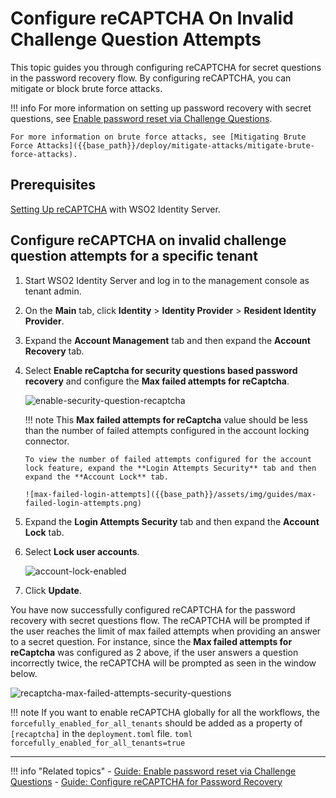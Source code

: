 # Configure reCAPTCHA On Invalid Challenge Question Attempts

This topic guides you through configuring reCAPTCHA for secret questions in the password recovery flow. By configuring reCAPTCHA, you can mitigate or block brute force attacks.

!!! info 
    For more information on setting up password recovery with secret questions, see [Enable password reset via Challenge Questions]({{base_path}}/guides/password-mgt/challenge-question/).

    For more information on brute force attacks, see [Mitigating Brute Force Attacks]({{base_path}}/deploy/mitigate-attacks/mitigate-brute-force-attacks).

## Prerequisites

[Setting Up reCAPTCHA]({{base_path}}/deploy/configure-recaptcha) with WSO2 Identity Server.

## Configure reCAPTCHA on invalid challenge question attempts for a specific tenant

1. Start WSO2 Identity Server and log in to the management console as tenant admin.

2.  On the **Main** tab, click **Identity** > **Identity Provider** > **Resident Identity Provider**.

3.  Expand the **Account Management** tab and then expand the **Account Recovery** tab.

4.  Select **Enable reCaptcha for security questions based password recovery** and configure the **Max failed attempts for reCaptcha**.  

    ![enable-security-question-recaptcha]({{base_path}}/assets/img/guides/enable-security-question-recaptcha.png)
    
    !!! note
        This **Max failed attempts for reCaptcha** value should be less than the number of failed attempts configured in the account locking connector.
        
        To view the number of failed attempts configured for the account lock feature, expand the **Login Attempts Security** tab and then expand the **Account Lock** tab.
    
        ![max-failed-login-attempts]({{base_path}}/assets/img/guides/max-failed-login-attempts.png)
    
6.  Expand the **Login Attempts Security** tab and then expand the **Account Lock** tab.     

7.  Select **Lock user accounts**.

    ![account-lock-enabled]({{base_path}}/assets/img/guides/account-lock-enabled.png)
    
8.  Click **Update**.

You have now successfully configured reCAPTCHA for the password recovery with secret questions flow. The reCAPTCHA will be prompted if the user reaches the limit of max failed attempts when providing an answer to a secret question. For instance, since the **Max failed attempts for reCaptcha** was configured as 2 above, if the user answers a question incorrectly twice, the reCAPTCHA will be prompted as seen in the window below.  

![recaptcha-max-failed-attempts-security-questions]({{base_path}}/assets/img/guides/recaptcha-max-failed-attempts-security-questions.png)

!!! note
    If you want to enable reCAPTCHA globally for all the workflows, the `forcefully_enabled_for_all_tenants` should be added as a property of `[recaptcha]` in the `deployment.toml` file.
    ``` toml
    forcefully_enabled_for_all_tenants=true
    ```

---

!!! info "Related topics"
    - [Guide: Enable password reset via Challenge Questions]({{base_path}}/guides/password-mgt/challenge-question)
    - [Guide: Configure reCAPTCHA for Password Recovery]({{base_path}}/guides/password-mgt/recaptcha-password-recovery)
    